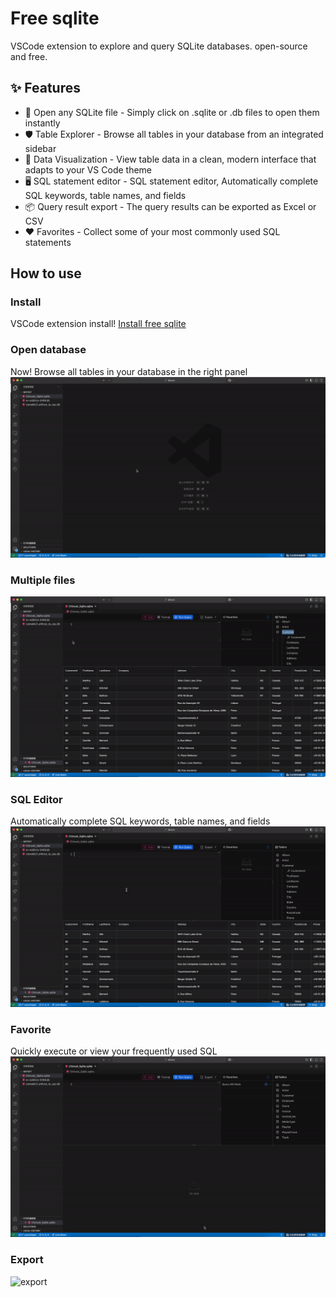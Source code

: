 # Free sqlite

VSCode extension to explore and query SQLite databases.
open-source and free.

## ✨ Features
 - 📃 Open any SQLite file - Simply click on .sqlite or .db files to open them instantly
 - 🛡 Table Explorer - Browse all tables in your database from an integrated sidebar
 - 🌈 Data Visualization - View table data in a clean, modern interface that adapts to your VS Code theme
 - 🖥 SQL statement editor - SQL statement editor, Automatically complete SQL keywords, table names, and fields
 - 📦 Query result export - The query results can be exported as Excel or CSV
 - ❤️ Favorites - Collect some of your most commonly used SQL statements

## How to use

### Install
VSCode extension install!
[Install free sqlite](https://marketplace.visualstudio.com/items?itemName=free-sqlite.free-sqlite)

### Open database
Now! Browse all tables in your database in the right panel
![open](https://github.com/fjb040911/free-sqlite/blob/main/doc/open.gif?raw=true)

### Multiple files
![multiple](https://github.com/fjb040911/free-sqlite/blob/main/doc/multi.gif?raw=true)

### SQL Editor
Automatically complete SQL keywords, table names, and fields
![editor](https://github.com/fjb040911/free-sqlite/blob/main/doc/select.gif?raw=true)

### Favorite
Quickly execute or view your frequently used SQL
![favorite](https://github.com/fjb040911/free-sqlite/blob/main/doc/favoites.gif?raw=true)

### Export
![export](https://github.com/fjb040911/free-sqlite/blob/main/doc/expot.gif?raw=true)
